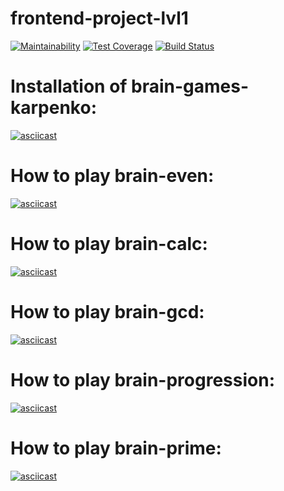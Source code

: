 # frontend-project-lvl1
[![Maintainability](https://api.codeclimate.com/v1/badges/6511b0d2c760eb7477ee/maintainability)](https://codeclimate.com/github/danylokarpenko/frontend-project-lvl1/maintainability)
[![Test Coverage](https://api.codeclimate.com/v1/badges/a99a88d28ad37a79dbf6/test_coverage)](https://codeclimate.com/github/codeclimate/codeclimate/test_coverage)
[![Build Status](https://travis-ci.org/danylokarpenko/frontend-project-lvl1.svg?branch=master)](https://travis-ci.org/danylokarpenko/frontend-project-lvl1)
# Installation of brain-games-karpenko:
[![asciicast](https://asciinema.org/a/lXdzZeWEAcIDuDLPqocXwpN4L.svg)](https://asciinema.org/a/lXdzZeWEAcIDuDLPqocXwpN4L)
# How to play brain-even:
[![asciicast](https://asciinema.org/a/0fPShFRYfUZJfGlc1uECEswlT.svg)](https://asciinema.org/a/0fPShFRYfUZJfGlc1uECEswlT)
# How to play brain-calc:
[![asciicast](https://asciinema.org/a/w1eZCu7I7WPwkX8jvasBw4J3P.svg)](https://asciinema.org/a/w1eZCu7I7WPwkX8jvasBw4J3P)
# How to play brain-gcd:
[![asciicast](https://asciinema.org/a/0NUS5WqbXmsfQRIddSogz4TuE.svg)](https://asciinema.org/a/0NUS5WqbXmsfQRIddSogz4TuE)
# How to play brain-progression:
[![asciicast](https://asciinema.org/a/gpqpHd9efs4OEogwwDOdQTL4h.svg)](https://asciinema.org/a/gpqpHd9efs4OEogwwDOdQTL4h)
# How to play brain-prime:
[![asciicast](https://asciinema.org/a/RETeF6ToyMV3UL5HXdZcvvKM3.svg)](https://asciinema.org/a/RETeF6ToyMV3UL5HXdZcvvKM3)
